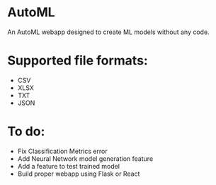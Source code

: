 # AutoML
An AutoML webapp designed to create ML models without any code.

# Supported file formats:
- CSV
- XLSX
- TXT
- JSON

# To do:
- Fix Classification Metrics error
- Add Neural Network model generation feature
- Add a feature to test trained model
- Build proper webapp using Flask or React

